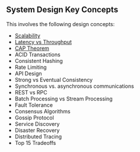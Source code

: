 ## System Design Key Concepts

This involves the following design concepts:

* <a href="https://bozinovskidaniel.atlassian.net/wiki/x/DYAO" target="_blank">Scalability</a>
* <a href="https://bozinovskidaniel.atlassian.net/wiki/x/HYAO">Latency vs Throughput</a>
* <a href="https://bozinovskidaniel.atlassian.net/wiki/x/GAAR">CAP Theorem</a>
* ACID Transactions
* Consistent Hashing
* Rate Limiting
* API Design
* Strong vs Eventual Consistency
* Synchronous vs. asynchronous communications
* REST vs RPC
* Batch Processing vs Stream Processing
* Fault Tolerance
* Consensus Algorithms
* Gossip Protocol
* Service Discovery
* Disaster Recovery
* Distributed Tracing
* Top 15 Tradeoffs
